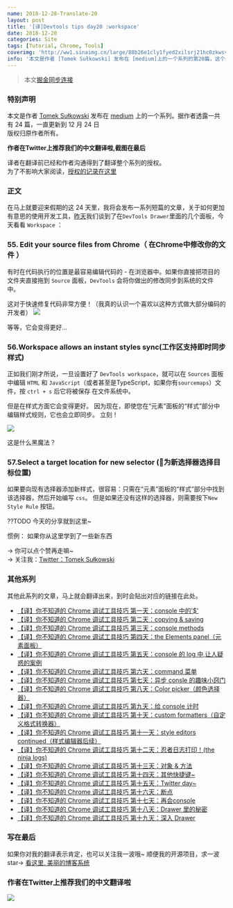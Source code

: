 ```yaml
---
name: 2018-12-28-Translate-20
layout: post
title: '[译]Devtools tips day20 :workspace'
date: 2018-12-20
categories: Site
tags: [Tutorial, Chrome, Tools]
coverimg: 'http://ww1.sinaimg.cn/large/88b26e1cly1fyed2xilsrj21hc0zkwsv.jpg'
info: '本文是作者 [Tomek Sułkowski] 发布在 [medium]上的一个系列的第20篇，这个系列一共有24篇'
---
```


> 本文[掘金同步连接](https://juejin.im/post/5c1b4df45188255e9b61fde5)

### 特别声明

本文是作者 [Tomek Sułkowski](https://twitter.com/sulco) 发布在 [medium](https://medium.com/@tomsu) 上的一个系列。据作者透露一共有 24 篇，一直更新到 12 月 24 日<br>
版权归原作者所有。<br>

**作者在Twitter上推荐我们的中文翻译啦,截图在最后**<br>

译者在翻译前已经和作者沟通得到了翻译整个系列的授权。<br>
为了不影响大家阅读，[授权的记录在这里](https://juejin.im/post/5c09a80151882521c81168a2)<br>

### 正文

在马上就要迎来假期的这 24 天里，我将会发布一系列短篇的文章，关于如何更加有意思的使用开发工具，[昨天](https://juejin.im/post/5c1b3cece51d452d1871ae37)我们谈到了在`DevTools Drawer`里面的几个面板，今天看看 `Workspace` ：

### 55. Edit your source files from Chrome（ 在Chrome中修改你的文件 ）

有时在代码执行的位置是最容易编辑代码的 - 在浏览器中。如果你直接把项目的文件夹直接拖到 `Source` 面板，`DevTools` 会将你做出的修改同步到系统的文件中。

这对于快速修复代码非常方便！（我真的认识一个喜欢以这种方式做大部分编码的开发者）
![](https://cdn-images-1.medium.com/max/2000/1*UcD4jP-C9sNpEtujV5VWow.gif)

等等，它会变得更好...

### 56.Workspace allows an instant styles sync(工作区支持即时同步样式)

正如我们刚才所说，一旦设置好了 `DevTools workspace`，就可以在 `Sources` 面板中编辑 `HTML` 和 `JavaScript`（或者甚至是TypeScript，如果你有`sourcemaps`）文件，按 `ctrl + s` 后它将被保存 在文件系统中。

但是在样式方面它会变得更好。 因为现在，即使您在“元素”面板的“样式”部分中编辑样式规则，它也会立即同步。
立刻！

![](https://cdn-images-1.medium.com/max/2000/1*_4H3uc5Uurmb3n8CmFxHkA.gif)

这是什么黑魔法？

### 57.Select a target location for new selector (为新选择器选择目标位置)

如果要向现有选择器添加新样式，很容易：只需在“元素”面板的“样式”部分中找到该选择器，然后开始编写 `css`。 但是如果还没有这样的选择器，则需要按下`New Style Rule` 按钮。

??TODO
今天的分享就到这里~

惯例： 如果你从这里学到了一些新东西

→ 你可以点个赞再走嘛~<br>
→ 关注我：[Twitter：Tomek Sułkowski](https://twitter.com/sulco)

### 其他系列

其他此系列的文章，马上就会翻译出来，到时会贴出对应的链接在此处。

- [【译】你不知道的 Chrome 调试工具技巧 第一天：console 中的'\$'](https://juejin.im/post/5c09a80151882521c81168a2)
- [【译】你不知道的 Chrome 调试工具技巧 第二天：copying & saving](https://juejin.im/post/5c0a0d5ff265da61117a1c75)
- [【译】你不知道的 Chrome 调试工具技巧 第三天：console methods](https://juejin.im/post/5c0a8ce6f265da6141716329)
- [【译】你不知道的 Chrome 调试工具技巧 第四天：the Elements panel（元素面板）](https://juejin.im/post/5c0d2d85f265da612061a62f)
- [【译】你不知道的 Chrome 调试工具技巧 第五天：console 的 log 中,让人疑惑的案例](https://juejin.im/post/5c0edc31f265da611c26d08a)
- [【译】你不知道的 Chrome 调试工具技巧 第六天：command 菜单](https://juejin.im/post/5c0ee12551882545e24ef291)
- [【译】你不知道的 Chrome 调试工具技巧 第七天：异步 consle 的趣味小窍门](https://juejin.im/post/5c0fdfc46fb9a049b13e0d82)
- [【译】你不知道的 Chrome 调试工具技巧 第八天：Color picker（颜色选择器）](https://juejin.im/post/5c10d9d1f265da6118019028)
- [【译】你不知道的 Chrome 调试工具技巧 第九天：给 console 计时](https://juejin.im/post/5c11809ef265da61141c76f1)
- [【译】你不知道的 Chrome 调试工具技巧 第十天：custom formatters（自定义格式转换器）](https://juejin.im/post/5c1365a9e51d452f8e6034cb)
- [【译】你不知道的 Chrome 调试工具技巧 第十一天：style editors continued（样式编辑器后续）](https://juejin.im/post/5c137ac3f265da617974b675)
- [【译】你不知道的 Chrome 调试工具技巧 第十二天：忍者日志打印！(the ninja logs)](https://juejin.im/post/5c16d943518825566d2365f3)
- [【译】你不知道的 Chrome 调试工具技巧 第十三天：对象 & 方法](https://juejin.im/post/5c18b2d66fb9a049d235fc82)
- [【译】你不知道的 Chrome 调试工具技巧 第十四天：其他快捷键~](https://juejin.im/post/5c18b375f265da614e2c02e1)
- [【译】你不知道的 Chrome 调试工具技巧 第十五天：Twitter day~](https://juejin.im/post/5c1b09f9f265da616f6feb9e)
- [【译】你不知道的 Chrome 调试工具技巧 第十六天：断点](https://juejin.im/post/5c1b16556fb9a049ff4e14dd)
- [【译】你不知道的 Chrome 调试工具技巧 第十七天：再会console](https://juejin.im/post/5c1b3393e51d45482717a2b7)
- [【译】你不知道的 Chrome 调试工具技巧 第十八天：Drawer 里的秘密](https://juejin.im/post/5c1b3cece51d452d1871ae37)
- [【译】你不知道的 Chrome 调试工具技巧 第十九天：深入 Drawer ](https://juejin.im/post/5c1b4df45188255e9b61fde5)


### 写在最后

如果你对我的翻译表示肯定，也可以关注我一波哦~
顺便我的开源项目，求一波 star→ [看这里, 美丽的博客系统](https://github.com/DendiSe7enGitHub/vue-blog-generater)

### 作者在Twitter上推荐我们的中文翻译啦

![](https://user-gold-cdn.xitu.io/2018/12/13/167a5ae8a72ac531?imageView2/2/w/800/q/100)
